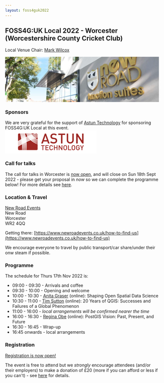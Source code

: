 ```yaml
---
layout: foss4guk2022
---
```



## FOSS4G:UK Local 2022 - Worcester (Worcestershire County Cricket Club)

Local Venue Chair: [Mark Wilcox](https://twitter.com/MarkJWilcox0801)

<img src="images/new_road.jpg" width="600" align="middle">

### Sponsors
We are very grateful for the support of [Astun Technology](https://www.astuntechnology.com) for sponsoring FOSS4G:UK Local at this event.<br>
[<img src="images/ASTUN_LOGO.jpg" width="300" align="middle">](https://www.astuntechnology.com)

### Call for talks
The call for talks in Worcester is [now open](https://forms.gle/HfBkq5LSrDpCfp4G9), and will close on Sun 18th Sept 2022 - please get your proposal in *now* so we can complete the programme below! For more details see [here](https://uk.osgeo.org/foss4guk2022local/index.html#call-for-talks).

### Location & Travel
[New Road Events](https://www.openstreetmap.org/#map=19/52.18923/-2.22680)<br>
New Road<br>
Worcester<br>
WR2 4QQ

Getting there: [https://www.newroadevents.co.uk/how-to-find-us](https://www.newroadevents.co.uk/how-to-find-us)

We encourage everyone to travel by public transport/car share/under their onw steam if possible.

### Programme

The schedule for Thurs 17th Nov 2022 is:
- 09:00 - 09:30 - Arrivals and coffee
- 09:30 - 10:00 - Opening and welcome
- 10:00 - 10:30 - [Anita Graser](https://anitagraser.com/) (online): Shaping Open Spatial Data Science
- 10:30 - 11:00 - [Tim Sutton](https://kartoza.com/en/people/person/tim/) (online): 20 Years of QGIS: Successes and Failures of a Global Phenomenon
- 11:00 - 16:00 - *local arrangements will be confirmed nearer the time*
- 16:00 - 16:30 - [Regina Obe](https://twitter.com/reginaobe) (online): PostGIS Vision: Past, Present, and Future
- 16:30 - 16:45 - Wrap-up
- 16:45 onwards - local arrangements

### Registration 

[Registration is now open!](https://www.eventbrite.co.uk/e/foss4g-uk-local-2022-tickets-405826868087) 

The event is free to attend but we *strongly* encourage attendees (and/or their employers) to make a donation of £20 (more if you can afford or less if you can't) - see [here](https://uk.osgeo.org/foss4guk2022local/index.html#registration) for details.